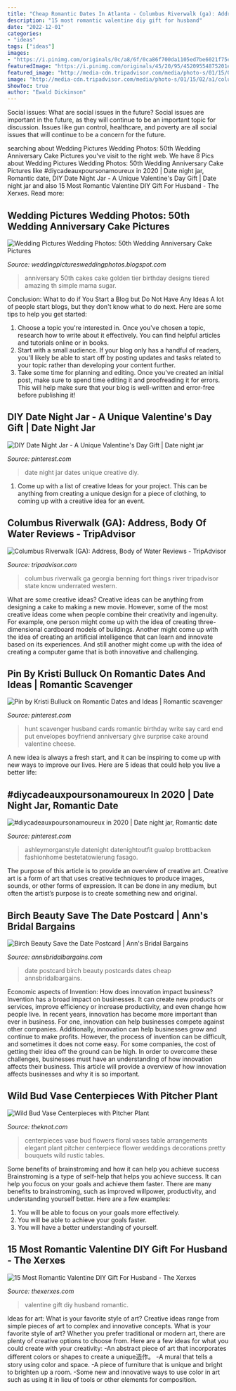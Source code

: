 ```yaml
---
title: "Cheap Romantic Dates In Atlanta - Columbus Riverwalk (ga): Address, Body Of Water Reviews"
description: "15 most romantic valentine diy gift for husband"
date: "2022-12-01"
categories:
- "ideas"
tags: ["ideas"]
images:
- "https://i.pinimg.com/originals/0c/a8/6f/0ca86f700da1105ed7be6021f75eb090.jpg"
featuredImage: "https://i.pinimg.com/originals/45/20/95/45209554875201ec53046fbc8b0ad446.jpg"
featured_image: "http://media-cdn.tripadvisor.com/media/photo-s/01/15/02/a1/columbus-riverwalk.jpg"
image: "http://media-cdn.tripadvisor.com/media/photo-s/01/15/02/a1/columbus-riverwalk.jpg"
ShowToc: true
author: "Ewald Dickinson"
---
```



Social issues: What are social issues in the future?
Social issues are important in the future, as they will continue to be an important topic for discussion. Issues like gun control, healthcare, and poverty are all social issues that will continue to be a concern for the future.

	

		
searching about Wedding Pictures Wedding Photos: 50th Wedding Anniversary Cake Pictures you've visit to the right web. We have 8 Pics about Wedding Pictures Wedding Photos: 50th Wedding Anniversary Cake Pictures like #diycadeauxpoursonamoureux in 2020 | Date night jar, Romantic date, DIY Date Night Jar - A Unique Valentine&#039;s Day Gift | Date night jar and also 15 Most Romantic Valentine DIY Gift For Husband - The Xerxes. Read more:
		
    
## Wedding Pictures Wedding Photos: 50th Wedding Anniversary Cake Pictures

<img loading=lazy src="https://3.bp.blogspot.com/-5AYxE1CYkf0/UYg40TQFv-I/AAAAAAAAC4A/vWRPIRuguU4/s1600/50th+Wedding+Anniversary+Cake+Pictures+(1).jpeg" onerror="this.onerror=null;this.src='https://tse4.mm.bing.net/th?id=OIP.teng1uSL3JEWZFYTrt4ZjQAAAA&amp;pid=15.1';" alt="Wedding Pictures Wedding Photos: 50th Wedding Anniversary Cake Pictures">

_Source: weddingpicturesweddingphotos.blogspot.com_

>anniversary 50th cakes cake golden tier birthday designs tiered amazing th simple mama sugar. 

	

Conclusion: What to do if You Start a Blog but Do Not Have Any Ideas
A lot of people start blogs, but they don't know what to do next. Here are some tips to help you get started: 
1) Choose a topic you're interested in. Once you've chosen a topic, research how to write about it effectively. You can find helpful articles and tutorials online or in books.
2) Start with a small audience. If your blog only has a handful of readers, you'll likely be able to start off by posting updates and tasks related to your topic rather than developing your content further. 
3) Take some time for planning and editing. Once you've created an initial post, make sure to spend time editing it and proofreading it for errors. This will help make sure that your blog is well-written and error-free before publishing it!

    
## DIY Date Night Jar - A Unique Valentine&#039;s Day Gift | Date Night Jar

<img loading=lazy src="https://i.pinimg.com/736x/8e/96/9a/8e969a9a90fd0d7f5cb66cc6d4d3239b.jpg" onerror="this.onerror=null;this.src='https://tse3.mm.bing.net/th?id=OIP.lWYN4ngJYQ0OdkNCtED2kgHaJl&amp;pid=15.1';" alt="DIY Date Night Jar - A Unique Valentine&#039;s Day Gift | Date night jar">

_Source: pinterest.com_

>date night jar dates unique creative diy. 

	

1. Come up with a list of creative Ideas for your project. This can be anything from creating a unique design for a piece of clothing, to coming up with a creative idea for an event.

    
## Columbus Riverwalk (GA): Address, Body Of Water Reviews - TripAdvisor

<img loading=lazy src="http://media-cdn.tripadvisor.com/media/photo-s/01/15/02/a1/columbus-riverwalk.jpg" onerror="this.onerror=null;this.src='https://tse1.mm.bing.net/th?id=OIP.F2yGWhadpswAxkZOy1mrOAHaFj&amp;pid=15.1';" alt="Columbus Riverwalk (GA): Address, Body of Water Reviews - TripAdvisor">

_Source: tripadvisor.com_

>columbus riverwalk ga georgia benning fort things river tripadvisor state know underrated western. 

	

What are some creative ideas?
Creative ideas can be anything from designing a cake to making a new movie. However, some of the most creative ideas come when people combine their creativity and ingenuity. For example, one person might come up with the idea of creating three-dimensional cardboard models of buildings. Another might come up with the idea of creating an artificial intelligence that can learn and innovate based on its experiences. And still another might come up with the idea of creating a computer game that is both innovative and challenging.

    
## Pin By Kristi Bulluck On Romantic Dates And Ideas | Romantic Scavenger

<img loading=lazy src="https://i.pinimg.com/originals/0c/a8/6f/0ca86f700da1105ed7be6021f75eb090.jpg" onerror="this.onerror=null;this.src='https://tse1.mm.bing.net/th?id=OIP.WUXSrmJ4z6ZY9tfPZpfI4QHaJ4&amp;pid=15.1';" alt="Pin by Kristi Bulluck on Romantic Dates and Ideas | Romantic scavenger">

_Source: pinterest.com_

>hunt scavenger husband cards romantic birthday write say card end put envelopes boyfriend anniversary give surprise cake around valentine cheese. 

	

A new idea is always a fresh start, and it can be inspiring to come up with new ways to improve our lives. Here are 5 ideas that could help you live a better life: 

    
## #diycadeauxpoursonamoureux In 2020 | Date Night Jar, Romantic Date

<img loading=lazy src="https://i.pinimg.com/originals/45/20/95/45209554875201ec53046fbc8b0ad446.jpg" onerror="this.onerror=null;this.src='https://tse4.mm.bing.net/th?id=OIP.2UljG7mk-Zv-JaRZL1jRfwHaLH&amp;pid=15.1';" alt="#diycadeauxpoursonamoureux in 2020 | Date night jar, Romantic date">

_Source: pinterest.com_

>ashleymorganstyle datenight datenightoutfit gualop brottbacken fashionhome bestetatowierung fasago. 

	

The purpose of this article is to provide an overview of creative art.
Creative art is a form of art that uses creative techniques to produce images, sounds, or other forms of expression. It can be done in any medium, but often the artist’s purpose is to create something new and original.

    
## Birch Beauty Save The Date Postcard | Ann&#039;s Bridal Bargains

<img loading=lazy src="https://www.annsbridalbargains.com/images/xxl/AW54378FCSDPC-birch-beauty-save-the-date-postcard.jpg" onerror="this.onerror=null;this.src='https://tse3.mm.bing.net/th?id=OIP.b3dZyfHJyr53EZa9qXbmlgHaHa&amp;pid=15.1';" alt="Birch Beauty Save the Date Postcard | Ann&#039;s Bridal Bargains">

_Source: annsbridalbargains.com_

>date postcard birch beauty postcards dates cheap annsbridalbargains. 

	

Economic aspects of Invention: How does innovation impact business?
Invention has a broad impact on businesses. It can create new products or services, improve efficiency or increase productivity, and even change how people live. In recent years, innovation has become more important than ever in business. For one, innovation can help businesses compete against other companies. Additionally, innovation can help businesses grow and continue to make profits. However, the process of invention can be difficult, and sometimes it does not come easy. For some companies, the cost of getting their idea off the ground can be high. In order to overcome these challenges, businesses must have an understanding of how innovation affects their business. This article will provide a overview of how innovation affects businesses and why it is so important.

    
## Wild Bud Vase Centerpieces With Pitcher Plant

<img loading=lazy src="https://apis.xogrp.com/media-api/images/458ea926-0ee9-11e5-be0a-22000aa61a3e" onerror="this.onerror=null;this.src='https://tse3.mm.bing.net/th?id=OIP.GDDAPTCRsnWriCL2lmasxAHaLH&amp;pid=15.1';" alt="Wild Bud Vase Centerpieces with Pitcher Plant">

_Source: theknot.com_

>centerpieces vase bud flowers floral vases table arrangements elegant plant pitcher centerpiece flower weddings decorations pretty bouquets wild rustic tables. 

	

Some benefits of brainstroming and how it can help you achieve success
Brainstroming is a type of self-help that helps you achieve success. It can help you focus on your goals and achieve them faster. There are many benefits to brainstroming, such as improved willpower, productivity, and understanding yourself better. Here are a few examples: 
1) You will be able to focus on your goals more effectively.
2) You will be able to achieve your goals faster.
3) You will have a better understanding of yourself.

    
## 15 Most Romantic Valentine DIY Gift For Husband - The Xerxes

<img loading=lazy src="http://www.thexerxes.com/wp-content/uploads/2017/01/Romantic-Valentine-DIY-Gift-For-Husband.jpg" onerror="this.onerror=null;this.src='https://tse1.mm.bing.net/th?id=OIP.Hv87w1TCNrNTY9Gl9TICCgHaEK&amp;pid=15.1';" alt="15 Most Romantic Valentine DIY Gift For Husband - The Xerxes">

_Source: thexerxes.com_

>valentine gift diy husband romantic. 

	

Ideas for art: What is your favorite style of art?
Creative ideas range from simple pieces of art to complex and innovative concepts. What is your favorite style of art? Whether you prefer traditional or modern art, there are plenty of creative options to choose from. Here are a few ideas for what you could create with your creativity: 
-An abstract piece of art that incorporates different colors or shapes to create a unique造作。
-A mural that tells a story using color and space.
-A piece of furniture that is unique and bright to brighten up a room.
-Some new and innovative ways to use color in art such as using it in lieu of tools or other elements for composition.

